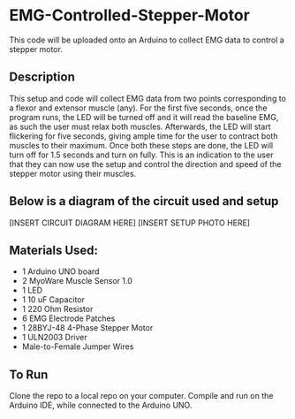 # EMG-Controlled-Stepper-Motor
This code will be uploaded onto an Arduino to collect EMG data to control a stepper motor.

## Description
This setup and code will collect EMG data from two points corresponding to a flexor and extensor muscle (any). For the first five seconds, once the program runs, the LED will be turned off and it will read the baseline EMG, as such the user must relax both muscles. Afterwards, the LED will start flickering for five seconds, giving ample time for the user to contract both muscles to their maximum. Once both these steps are done, the LED will turn off for 1.5 seconds and turn on fully. This is an indication to the user that they can now use the setup and control the direction and speed of the stepper motor using their muscles.

## Below is a diagram of the circuit used and setup
[INSERT CIRCUIT DIAGRAM HERE]
[INSERT SETUP PHOTO HERE]

## Materials Used:
* 1 Arduino UNO board
* 2 MyoWare Muscle Sensor 1.0
* 1 LED
* 1 10 uF Capacitor
* 1 220 Ohm Resistor
* 6 EMG Electrode Patches
* 1 28BYJ-48 4-Phase Stepper Motor
* 1 ULN2003 Driver
* Male-to-Female Jumper Wires

## To Run
Clone the repo to a local repo on your computer. Compile and run on the Arduino IDE, while connected to the Arduino UNO.
